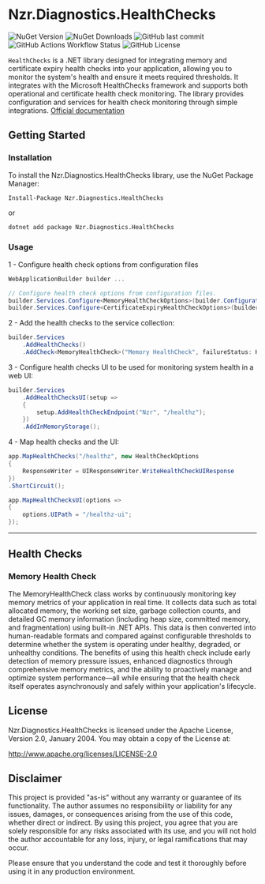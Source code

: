 # Nzr.Diagnostics.HealthChecks

![NuGet Version](https://img.shields.io/nuget/v/Nzr.Diagnostics.HealthChecks)
![NuGet Downloads](https://img.shields.io/nuget/dt/Nzr.Diagnostics.HealthChecks)
![GitHub last commit](https://img.shields.io/github/last-commit/marionzr/nzr.diagnostics)
![GitHub Actions Workflow Status](https://img.shields.io/github/actions/workflow/status/marionzr/nzr.diagnostics/ci.yaml)
![GitHub License](https://img.shields.io/github/license/marionzr/nzr.diagnostics)

`HealthChecks` is a .NET library designed for integrating memory and certificate expiry health checks into your application, allowing you to monitor the system's health and ensure it meets required thresholds. It integrates with the Microsoft HealthChecks framework and supports both operational and certificate health check monitoring. The library provides configuration and services for health check monitoring through simple integrations.
[Official documentation](https://learn.microsoft.com/en-us/aspnet/core/host-and-deploy/health-checks?view=aspnetcore-8.0)

## Getting Started

### Installation

To install the Nzr.Diagnostics.HealthChecks library, use the NuGet Package Manager:

```package-manager
Install-Package Nzr.Diagnostics.HealthChecks
```

or

```bash
dotnet add package Nzr.Diagnostics.HealthChecks
```

### Usage

1 - Configure health check options from configuration files

```csharp
WebApplicationBuilder builder ...

// Configure health check options from configuration files.
builder.Services.Configure<MemoryHealthCheckOptions>(builder.Configuration.GetSection("MemoryHealthCheck"));
builder.Services.Configure<CertificateExpiryHealthCheckOptions>(builder.Configuration.GetSection("CertificateExpiryHealthCheck"));
```

2 - Add the health checks to the service collection:

```csharp
builder.Services
    .AddHealthChecks()
    .AddCheck<MemoryHealthCheck>("Memory HealthCheck", failureStatus: HealthStatus.Degraded, tags: ["system"]);
```

3 - Configure health checks UI to be used for monitoring system health in a web UI:

```csharp
builder.Services
    .AddHealthChecksUI(setup =>
    {
        setup.AddHealthCheckEndpoint("Nzr", "/healthz");
    })
    .AddInMemoryStorage();
```

4 - Map health checks and the UI:

```csharp
app.MapHealthChecks("/healthz", new HealthCheckOptions
{
    ResponseWriter = UIResponseWriter.WriteHealthCheckUIResponse
})
.ShortCircuit();

app.MapHealthChecksUI(options =>
{
    options.UIPath = "/healthz-ui";
});
```

---

## Health Checks

### Memory Health Check

The MemoryHealthCheck class works by continuously monitoring key memory metrics of your application in real time.
It collects data such as total allocated memory, the working set size, garbage collection counts, and detailed
GC memory information (including heap size, committed memory, and fragmentation) using built-in .NET APIs.
This data is then converted into human-readable formats and compared against configurable thresholds to determine
whether the system is operating under healthy, degraded, or unhealthy conditions.
The benefits of using this health check include early detection of memory pressure issues, enhanced diagnostics
through comprehensive memory metrics, and the ability to proactively manage and optimize system performance—all
while ensuring that the health check itself operates asynchronously and safely within your application's lifecycle.

## License

Nzr.Diagnostics.HealthChecks is licensed under the Apache License, Version 2.0, January 2004. You may obtain a copy of the License at:

http://www.apache.org/licenses/LICENSE-2.0

## Disclaimer

This project is provided "as-is" without any warranty or guarantee of its functionality. The author assumes no responsibility or liability for any issues, damages, or consequences arising from the use of this code, whether direct or indirect. By using this project, you agree that you are solely responsible for any risks associated with its use, and you will not hold the author accountable for any loss, injury, or legal ramifications that may occur.

Please ensure that you understand the code and test it thoroughly before using it in any production environment.
